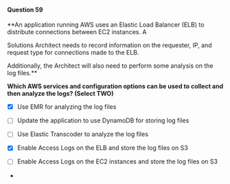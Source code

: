#### Question  59


**An application running AWS uses an Elastic Load Balancer (ELB) to distribute connections between EC2 instances. A

Solutions Architect needs to record information on the requester, IP, and request type for connections made to the ELB.

Additionally, the Architect will also need to perform some analysis on the log files.**


**Which AWS services and configuration options can be used to collect and then analyze the logs? (Select TWO)**


- [x] Use EMR for analyzing the log files


- [ ] Update the application to use DynamoDB for storing log files


- [ ] Use Elastic Transcoder to analyze the log files


- [x] Enable Access Logs on the ELB and store the log files on S3


- [ ] Enable Access Logs on the EC2 instances and store the log files on S3


*